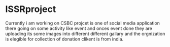 # ISSRproject
Currently i am working on CSBC projcet is one of social media application there going on some activity like event and onces event done they are uploading its some images into different different gallary and the orgnization is elegible for collection of donation clikent is from india. 

